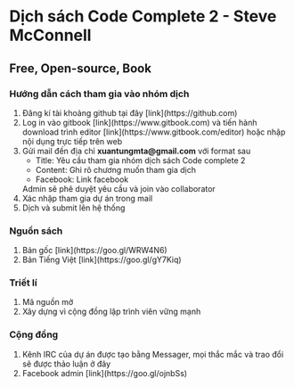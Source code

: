 Dịch sách Code Complete 2 - Steve McConnell
===========================================
Free, Open-source, Book
-----------------------
### Hướng dẫn cách tham gia vào nhóm dịch
<ol>
  <li>Đăng kí tài khoảng github tại đây [link](https://github.com)</li>
  <li>Log in vào gitbook [link](https://www.gitbook.com) và tiến hành download trình editor [link](https://www.gitbook.com/editor) hoặc nhập nội dụng trực tiếp trên web</li>
  <li>Gửi mail đến địa chỉ <strong>xuantungmta@gmail.com</strong> với format sau
    <ul>
    <li>Title: Yêu cầu tham gia nhóm dịch sách Code complete 2</li>
    <li>Content: Ghi rõ chương muốn tham gia dịch</li>
    <li>Facebook: Link facebook</li>
    </ul>
    Admin sẽ phê duyệt yêu cầu và join vào collaborator
  </li>
  <li>Xác nhập tham gia dự án trong mail</li>
  <li>Dịch và submit lên hệ thống</li>
</ol>

### Nguồn sách
<ol>
  <li>Bản gốc [link](https://goo.gl/WRW4N6)</li>
  <li>Bản Tiếng Việt [link](https://goo.gl/gY7Kiq)</li>
</ol>

### Triết lí
<ol>
  <li>Mã nguồn mở</li>
  <li>Xây dựng vì cộng đồng lập trình viên vững mạnh</li>
</ol>

### Cộng đồng
<ol>
  <li>Kênh IRC của dự án được tạo bằng Messager, mọi thắc mắc và trao đổi sẽ được thảo luận ở đây</li>
  <li>Facebook admin [link](https://goo.gl/ojnbSs)</li>
</ol>
